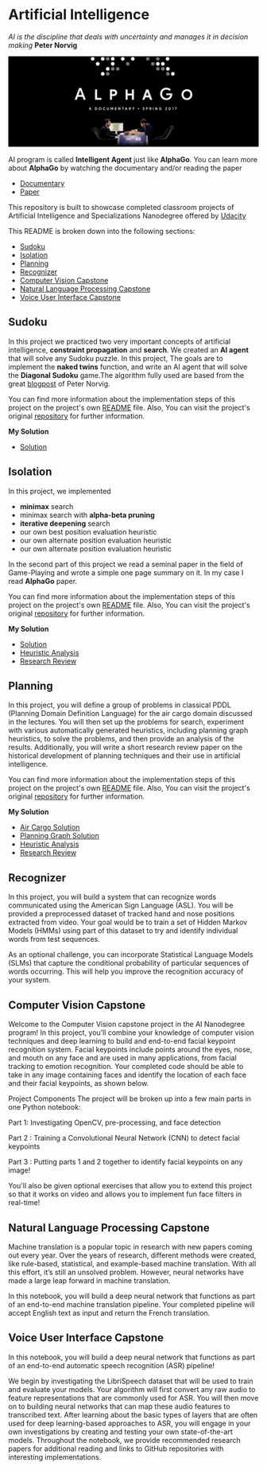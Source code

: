 # Artificial Intelligence
*AI is the discipline that deals with uncertainty and manages it in decision making*
**Peter Norvig**

![lphaGo](images/alphago.jpg  "AlphaGo")

AI program is called **Intelligent Agent** just like **AlphaGo**. You can learn more about **AlphaGo** by watching the documentary and/or reading the paper

- [Documentary](https://www.alphagomovie.com/)
- [Paper](https://storage.googleapis.com/deepmind-media/alphago/AlphaGoNaturePaper.pdf)

This repository is built to showcase completed classroom projects of Artificial Intelligence and Specializations Nanodegree offered by [Udacity](https://www.udacity.com/)

This README is broken down into the following sections:

- [Sudoku](#sudoku)
- [Isolation](#isolation)
- [Planning](#planning)
- [Recognizer](#recognizer)
- [Computer Vision Capstone](#computer-vision-capstone)
- [Natural Language Processing Capstone](#natural-language-processing-capstone)
- [Voice User Interface Capstone](#voice-user-interface-capstone)

## Sudoku ##
In this project  we practiced two very important concepts of artificial intelligence, **constraint propagation** and **search**. We created  an **AI agent** that will solve any Sudoku puzzle. In this project, The goals are to implement the **naked twins** function, and write an AI agent that will solve the **Diagonal Sudoku** game.The algorithm fully used are based from the great [blogpost](http://norvig.com/sudoku.html) of Peter Norvig. 

You can find more information about the implementation steps of this project on the project's own [README](/Sudoku/README.md) file. Also, You can visit the project's original [repository](https://github.com/udacity/aind-sudoku) for further information.

**My Solution**
- [Solution](Sudoku/solution.py)

## Isolation ##
In this project, we implemented 

- **minimax** search
- minimax search with **alpha-beta pruning**
- **iterative deepening** search
- our own best position evaluation heuristic
- our own alternate position evaluation heuristic
- our own alternate position evaluation heuristic

In the second part of this project we read a seminal paper in the field of Game-Playing and wrote a simple one page summary on it. In my case I read **AlphaGo** paper.

You can find more information about the implementation steps of this project on the project's own [README](Isolation/README.md) file. Also, You can visit the project's original [repository](https://github.com/udacity/AIND-Isolation) for further information.

**My Solution**
- [Solution](Isolation/game_agent.py)
- [Heuristic Analysis](Isolation/heuristic_analysis.pdf)
- [Research Review](Isolation/research_review.pdf)
## Planning ##
In this project, you will define a group of problems in classical PDDL (Planning Domain Definition Language) for the air cargo domain discussed in the lectures. You will then set up the problems for search, experiment with various automatically generated heuristics, including planning graph heuristics, to solve the problems, and then provide an analysis of the results. Additionally, you will write a short research review paper on the historical development of planning techniques and their use in artificial intelligence.


You can find more information about the implementation steps of this project on the project's own [README](Planning/README.md) file. Also, You can visit the project's original [repository](https://github.com/udacity/AIND-Planning) for further information.

**My Solution**
- [Air Cargo Solution](Planning/my_air_cargo_problems.py)
- [Planning Graph Solution](Planning/my_planning_graph.py)
- [Heuristic Analysis](Planning/heuristic_analysis.pdf)
- [Research Review](Planning/research_review.pdf)
## Recognizer ##
In this project, you will build a system that can recognize words communicated using the American Sign Language (ASL). You will be provided a preprocessed dataset of tracked hand and nose positions extracted from video. Your goal would be to train a set of Hidden Markov Models (HMMs) using part of this dataset to try and identify individual words from test sequences.

As an optional challenge, you can incorporate Statistical Language Models (SLMs) that capture the conditional probability of particular sequences of words occurring. This will help you improve the recognition accuracy of your system.
## Computer Vision Capstone ##
Welcome to the Computer Vision capstone project in the AI Nanodegree program! In this project, you’ll combine your knowledge of computer vision techniques and deep learning to build and end-to-end facial keypoint recognition system. Facial keypoints include points around the eyes, nose, and mouth on any face and are used in many applications, from facial tracking to emotion recognition. Your completed code should be able to take in any image containing faces and identify the location of each face and their facial keypoints, as shown below.


Project Components
The project will be broken up into a few main parts in one Python notebook:

Part 1: Investigating OpenCV, pre-processing, and face detection

Part 2 : Training a Convolutional Neural Network (CNN) to detect facial keypoints

Part 3 : Putting parts 1 and 2 together to identify facial keypoints on any image!

You'll also be given optional exercises that allow you to extend this project so that it works on video and allows you to implement fun face filters in real-time!
## Natural Language Processing Capstone ##
Machine translation is a popular topic in research with new papers coming out every year. Over the years of research, different methods were created, like rule-based, statistical, and example-based machine translation. With all this effort, it’s still an unsolved problem. However, neural networks have made a large leap forward in machine translation.

In this notebook, you will build a deep neural network that functions as part of an end-to-end machine translation pipeline. Your completed pipeline will accept English text as input and return the French translation.
## Voice User Interface Capstone ##
In this notebook, you will build a deep neural network that functions as part of an end-to-end automatic speech recognition (ASR) pipeline!

We begin by investigating the LibriSpeech dataset that will be used to train and evaluate your models. Your algorithm will first convert any raw audio to feature representations that are commonly used for ASR. You will then move on to building neural networks that can map these audio features to transcribed text. After learning about the basic types of layers that are often used for deep learning-based approaches to ASR, you will engage in your own investigations by creating and testing your own state-of-the-art models. Throughout the notebook, we provide recommended research papers for additional reading and links to GitHub repositories with interesting implementations.
